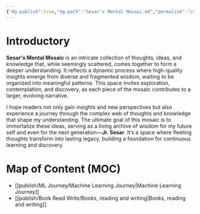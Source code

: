 ```yaml
---
{"dg-publish":true,"dg-path":"Sesar's Mental Mosaic.md","permalink":"/sesar-s-mental-mosaic/","tags":["gardenEntry"],"dgHomeLink":true,"dgShowBacklinks":true,"dgShowLocalGraph":true,"dgShowInlineTitle":true,"dgShowFileTree":true,"dgEnableSearch":true,"dgShowToc":true,"dgLinkPreview":true,"dgShowTags":true}
---
```



# Introductory

**Sesar's Mental Mosaic** is an intricate collection of thoughts, ideas, and knowledge that, while seemingly scattered, comes together to form a deeper understanding. It reflects a dynamic process where high-quality insights emerge from diverse and fragmented wisdom, waiting to be organized into meaningful patterns. This space invites exploration, contemplation, and discovery, as each piece of the mosaic contributes to a larger, evolving narrative.

I hope readers not only gain insights and new perspectives but also experience a journey through the complex web of thoughts and knowledge that shape my understanding. The ultimate goal of this mosaic is to immortalize these ideas, serving as a living archive of wisdom for my future self and even for the next generation—**Jr. Sesar**. It’s a space where fleeting thoughts transform into lasting legacy, building a foundation for continuous learning and discovery.


# Map of Content (MOC)
- [[publish/ML Journey/Machine Learning Journey\|Machine Learning Journey]]
- [[publish/Book Read Write/Books, reading and writing\|Books, reading and writing]]